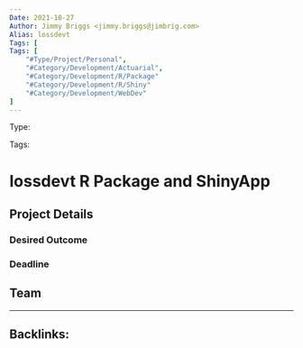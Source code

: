 ```yaml
---
Date: 2021-10-27
Author: Jimmy Briggs <jimmy.briggs@jimbrig.com>
Alias: lossdevt
Tags: [
Tags: [
	"#Type/Project/Personal",
	"#Category/Development/Actuarial",
	"#Category/Development/R/Package"
	"#Category/Development/R/Shiny"
	"#Category/Development/WebDev"
]
---
```


Type: 

Tags:


# lossdevt R Package and ShinyApp

## Project Details

### Desired Outcome

### Deadline

## Team



***

Backlinks:
-	